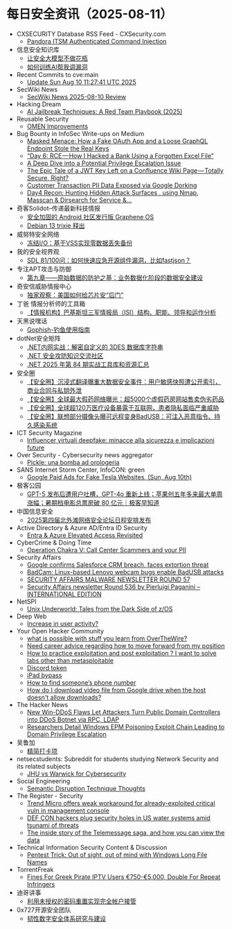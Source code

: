 # 每日安全资讯（2025-08-11）

- CXSECURITY Database RSS Feed - CXSecurity.com
  - [Pandora ITSM Authenticated Command Injection](https://cxsecurity.com/issue/WLB-2025080007)
- 信息安全知识库
  - [让安全大模型不做花瓶](https://vipread.com/library/topic/4003)
  - [如何训练AI帮我调漏洞](https://vipread.com/library/topic/4004)
- Recent Commits to cve:main
  - [Update Sun Aug 10 11:27:41 UTC 2025](https://github.com/trickest/cve/commit/87656684472ec01af127ace592469b0860ca2dd3)
- SecWiki News
  - [SecWiki News 2025-08-10 Review](http://www.sec-wiki.com/?2025-08-10)
- Hacking Dream
  - [AI Jailbreak Techniques: A Red Team Playbook (2025)](https://www.hackingdream.net/2025/08/ai-jailbreak-techniques-red-team-playbook.html)
- Reusable Security
  - [OMEN Improvements](https://reusablesec.blogspot.com/2025/08/omen-improvements.html)
- Bug Bounty in InfoSec Write-ups on Medium
  - [Masked Menace: How a Fake OAuth App and a Loose GraphQL Endpoint Stole the Real Keys](https://infosecwriteups.com/masked-menace-how-a-fake-oauth-app-and-a-loose-graphql-endpoint-stole-the-real-keys-cec06ed964cd?source=rss----7b722bfd1b8d--bug_bounty)
  - [“Day 6: RCE — How I Hacked a Bank Using a Forgotten Excel File”](https://infosecwriteups.com/day-6-rce-how-i-hacked-a-bank-using-a-forgotten-excel-file-e0eb14758136?source=rss----7b722bfd1b8d--bug_bounty)
  - [A Deep Dive into a Potential Privilege Escalation Issue](https://infosecwriteups.com/a-deep-dive-into-a-potential-privilege-escalation-issue-313a6040d458?source=rss----7b722bfd1b8d--bug_bounty)
  - [The Epic Tale of a JWT Key Left on a Confluence Wiki Page — Totally Secure, Right?](https://infosecwriteups.com/the-epic-tale-of-a-jwt-key-left-on-a-confluence-wiki-page-totally-secure-right-141189f1d9c3?source=rss----7b722bfd1b8d--bug_bounty)
  - [Customer Transaction PII Data Exposed via Google Dorking](https://infosecwriteups.com/third-party-google-dorking-e90c2126a3dc?source=rss----7b722bfd1b8d--bug_bounty)
  - [Day4 Recon: Hunting Hidden Attack Surfaces , using Nmap, Masscan & Dirsearch for Service &…](https://infosecwriteups.com/day4-recon-hunting-hidden-attack-surfaces-using-nmap-masscan-dirsearch-for-service-c623de2fcdf6?source=rss----7b722bfd1b8d--bug_bounty)
- 奇客Solidot–传递最新科技情报
  - [安全加固的 Android 社区发行版 Graphene OS](https://www.solidot.org/story?sid=82004)
  - [Debian 13 trixie 释出](https://www.solidot.org/story?sid=82003)
- 威努特安全网络
  - [冻结I/O：基于VSS实现零数据丢失备份](https://mp.weixin.qq.com/s?__biz=MzAwNTgyODU3NQ==&mid=2651134698&idx=1&sn=dcee587408c2f41e470c5a153b754302)
- 我的安全视界观
  - [SDL 81/100问：如何快速应急开源组件漏洞，比如fastjson？](https://mp.weixin.qq.com/s?__biz=MzI3Njk2OTIzOQ==&mid=2247487000&idx=1&sn=46e7accf39c45239402403c64980d3e4)
- 专注APT攻击与防御
  - [第九章——原始数据的防护之基：业务数据化阶段的数据安全建设](https://micropoor.blogspot.com/2025/08/blog-post_10.html)
- 奇安信威胁情报中心
  - [独家观察：美国如何给芯片安“后门”](https://mp.weixin.qq.com/s?__biz=MzI2MDc2MDA4OA==&mid=2247515563&idx=1&sn=18f7b85025523606726c4c9087595489)
- 丁爸 情报分析师的工具箱
  - [【情报机构】巴基斯坦三军情报局（ISI）结构、职能、领导和运作分析](https://mp.weixin.qq.com/s?__biz=MzI2MTE0NTE3Mw==&mid=2651151484&idx=1&sn=b95493402b4d95f618941806e164e751)
- 天黑说嘿话
  - [Gophish-钓鱼使用指南](https://mp.weixin.qq.com/s?__biz=MzI5NTQ5MTAzMA==&mid=2247484558&idx=1&sn=ca62a04441d09ba34a5eb418b0c66446)
- dotNet安全矩阵
  - [.NET内网实战：解密自定义的 3DES 数据库字符串](https://mp.weixin.qq.com/s?__biz=MzUyOTc3NTQ5MA==&mid=2247500269&idx=1&sn=a35358af8e1876c90f76321a674d45bc)
  - [.NET 安全攻防知识交流社区](https://mp.weixin.qq.com/s?__biz=MzUyOTc3NTQ5MA==&mid=2247500269&idx=2&sn=2123bf87f1137124fc94489cf137c13d)
  - [.NET 2025 年第 84 期实战工具库和资源汇总](https://mp.weixin.qq.com/s?__biz=MzUyOTc3NTQ5MA==&mid=2247500269&idx=3&sn=24ba086a77655c27d9b33c18f3ba96c8)
- 安全圈
  - [【安全圈】沉浸式翻译曝重大数据安全事件：用户敏感快照遭公开索引，商业合同与私钥外泄](https://mp.weixin.qq.com/s?__biz=MzIzMzE4NDU1OQ==&mid=2652071080&idx=1&sn=fdfd5cc5dc78faa234261c98b07bf084)
  - [【安全圈】全球最大假药网络曝光：超5000个虚假药房网站售卖伪劣药品](https://mp.weixin.qq.com/s?__biz=MzIzMzE4NDU1OQ==&mid=2652071080&idx=2&sn=aaf90d76599492ed78b0ef1adb59dddf)
  - [【安全圈】全球超120万医疗设备暴露于互联网，患者隐私面临严重威胁](https://mp.weixin.qq.com/s?__biz=MzIzMzE4NDU1OQ==&mid=2652071080&idx=3&sn=136d1c795f55b582d3752540a164e845)
  - [【安全圈】联想部分摄像头曝可远程变身BadUSB：可注入恶意指令、持久感染系统](https://mp.weixin.qq.com/s?__biz=MzIzMzE4NDU1OQ==&mid=2652071080&idx=4&sn=356dc67df87adf99594b3cf6eda08b48)
- ICT Security Magazine
  - [Influencer virtuali deepfake: minacce alla sicurezza e implicazioni future](https://www.ictsecuritymagazine.com/notizie/influencer-virtuali-deepfake/)
- Over Security - Cybersecurity news aggregator
  - [Pickle: una bomba ad orologeria](https://codiceinsicuro.it/blog/pickle-una-bomba-ad-orologeria/)
- SANS Internet Storm Center, InfoCON: green
  - [Google Paid Ads for Fake Tesla Websites, (Sun, Aug 10th)](https://isc.sans.edu/diary/rss/32186)
- 极客公园
  - [GPT-5 发布后遭用户吐槽，GPT-4o 重新上线；苹果创五年多来最大单周涨幅；暑期档电影总票房破 80 亿元｜极客早知道](https://mp.weixin.qq.com/s?__biz=MTMwNDMwODQ0MQ==&mid=2653084492&idx=1&sn=c5a41ad06320486f9b23ea552acdc108)
- 中国信息安全
  - [2025第四届北外滩网络安全论坛日程安排发布](https://mp.weixin.qq.com/s?__biz=MzA5MzE5MDAzOA==&mid=2664247324&idx=1&sn=e09d2ca7ccad65045f550e79dd814989)
- Active Directory & Azure AD/Entra ID Security
  - [Entra & Azure Elevated Access Revisited](https://adsecurity.org/?p=4455)
- CyberCrime & Doing Time
  - [Operation Chakra V: Call Center Scammers and your PII](https://garwarner.blogspot.com/2025/08/operation-chakra-v-call-center-scammers.html)
- Security Affairs
  - [Google confirms Salesforce CRM breach, faces extortion threat](https://securityaffairs.com/181017/data-breach/google-confirms-salesforce-crm-breach-faces-extortion-threat.html)
  - [BadCam: Linux-based Lenovo webcam bugs enable BadUSB attacks](https://securityaffairs.com/181005/hacking/badcam-linux-based-lenovo-webcam-bugs-enable-badusb-attacks.html)
  - [SECURITY AFFAIRS MALWARE NEWSLETTER ROUND 57](https://securityaffairs.com/181001/breaking-news/security-affairs-malware-newsletter-round-57.html)
  - [Security Affairs newsletter Round 536 by Pierluigi Paganini – INTERNATIONAL EDITION](https://securityaffairs.com/180993/breaking-news/security-affairs-newsletter-round-536-by-pierluigi-paganini-international-edition.html)
- NetSPI
  - [Unix Underworld: Tales from the Dark Side of z/OS](https://www.netspi.com/blog/executive-blog/mainframe-penetration-testing/unix-underworld-tales-from-the-dark-side-of-z-os/)
- Deep Web
  - [Increase in user activity?](https://www.reddit.com/r/deepweb/comments/1mmq89r/increase_in_user_activity/)
- Your Open Hacker Community
  - [what is possible with stuff you learn from OverTheWire?](https://www.reddit.com/r/HowToHack/comments/1mmvknr/what_is_possible_with_stuff_you_learn_from/)
  - [Need career advice regarding how to move forward from my position](https://www.reddit.com/r/HowToHack/comments/1mmfja2/need_career_advice_regarding_how_to_move_forward/)
  - [How to practice exploitation and post exploitation ? I want to solve labs other than metasploitable](https://www.reddit.com/r/HowToHack/comments/1mmfmg6/how_to_practice_exploitation_and_post/)
  - [Discord token](https://www.reddit.com/r/HowToHack/comments/1mmssrl/discord_token/)
  - [iPad bypass](https://www.reddit.com/r/HowToHack/comments/1mmx2h8/ipad_bypass/)
  - [How to find someone’s phone number](https://www.reddit.com/r/HowToHack/comments/1mmtvks/how_to_find_someones_phone_number/)
  - [How do I download video file from Google drive when the host doesn't allow downloads?](https://www.reddit.com/r/HowToHack/comments/1mm4yjf/how_do_i_download_video_file_from_google_drive/)
- The Hacker News
  - [New Win-DDoS Flaws Let Attackers Turn Public Domain Controllers into DDoS Botnet via RPC, LDAP](https://thehackernews.com/2025/08/new-win-ddos-flaws-let-attackers-turn.html)
  - [Researchers Detail Windows EPM Poisoning Exploit Chain Leading to Domain Privilege Escalation](https://thehackernews.com/2025/08/researchers-detail-windows-epm.html)
- 吴鲁加
  - [精简打卡项](https://mp.weixin.qq.com/s?__biz=Mzg5NDY4ODM1MA==&mid=2247485676&idx=1&sn=6088c0b5cf0b2b123908c7133c6adac2)
- netsecstudents: Subreddit for students studying Network Security and its related subjects
  - [JHU vs Warwick for Cybersecurity](https://www.reddit.com/r/netsecstudents/comments/1mmebc8/jhu_vs_warwick_for_cybersecurity/)
- Social Engineering
  - [Semantic Disruption Technique Thoughts](https://www.reddit.com/r/SocialEngineering/comments/1mmtox4/semantic_disruption_technique_thoughts/)
- The Register - Security
  - [Trend Micro offers weak workaround for already-exploited critical vuln in management console](https://go.theregister.com/feed/www.theregister.com/2025/08/10/infosec_in_brief/)
  - [DEF CON hackers plug security holes in US water systems amid tsunami of threats](https://go.theregister.com/feed/www.theregister.com/2025/08/10/def_con_hackers_water_security/)
  - [The inside story of the Telemessage saga, and how you can view the data](https://go.theregister.com/feed/www.theregister.com/2025/08/10/telemessage_archive_online/)
- Technical Information Security Content & Discussion
  - [Pentest Trick: Out of sight, out of mind with Windows Long File Names](https://www.reddit.com/r/netsec/comments/1mm72n1/pentest_trick_out_of_sight_out_of_mind_with/)
- TorrentFreak
  - [Fines For Greek Pirate IPTV Users €750-€5,000, Double For Repeat Infringers](https://torrentfreak.com/fines-for-greek-pirate-iptv-users-e750-e5000-double-for-repeat-infringers-250810/)
- 迪哥讲事
  - [利用未授权的密码重置实现完全帐户接管](https://mp.weixin.qq.com/s?__biz=MzIzMTIzNTM0MA==&mid=2247498021&idx=1&sn=f1e21dfeadcf0c2ddbe0b840fd478e30)
- 0x727开源安全团队
  - [韧性数字安全体系研究与建设](https://mp.weixin.qq.com/s?__biz=MzkwNTI3MjIyOQ==&mid=2247484195&idx=1&sn=216ace40ae83fbddbb1803c642dea228)
